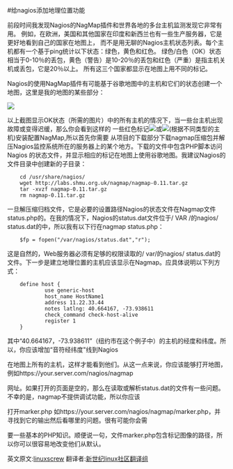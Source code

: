 #给nagios添加地理位置功能

前段时间我发现Nagios的NagMap插件和世界各地的多台主机监测发现它非常有用。
例如，在欧洲，美国和其他国家在印度和新西兰也有一些生产服务器，它是更好地看到自己的国家在地图上，
而不是用无聊的Nagios主机状态列表。每个主机都有一个基于ping统计以下状态：绿色，黄色和红色。
绿色/白色（OK）状态相当于0-10％的丢包，黄色（警告）是10-20％的丢包和红色（严重）是指主机关机或丢包，它是20％以上。
所有这三个国家都显示在地图上用不同的标记。



Nagios的使用NagMap插件有可能基于谷歌地图中的主机和它们的状态创建一个地图，这里是我的地图的某些部分：

<img src="http://img01.21ops.com/images/2013/11/14/nagmap1.png">


以上截图显示OK状态（所需的图片）中的所有主机的情况下，当一些台主机出现故障或变得迟缓，那么你会看到这样的
一些红色标记<img src="http://img01.21ops.com/images/2013/11/14/server_red.png">或<img src="http://img01.21ops.com/images/2013/11/14/marker.png">(根据不同类型的主机)安装配置NagMap,所以首先你需要
从项目的下载部分下载nagmap压缩包并解压Nagios监控系统所在的服务器上的某个地方。下载的文件中包含PHP脚本访问Nagios
的状态文件，并显示相应的标记在地图上使用谷歌地图。我建议Nagios的文件目录中创建新的子目录： 

```Shell
    cd /usr/share/nagios/
    wget http://labs.shmu.org.uk/nagmap/nagmap-0.11.tar.gz
    tar -xvzf nagmap-0.11.tar.gz
    rm nagmap-0.11.tar.gz
```
一旦解压缩归档文件，它是必要的设置路径Nagios的状态文件在Nagmap文件status.php的。在我的情况下，Nagios的status.dat文件位于/ VAR /的nagios/ status.dat的中，所以我有以下行在nagmap status.php：

```Shell
    $fp = fopen("/var/nagios/status.dat","r");
```



这是自然的，Web服务器必须有足够的权限读取的/ var/的nagios/ status.dat的文件。下一步是建立地理位置的主机应该显示在Nagmap。应具体说明以下列方式：


```Shell
    define host {
            use generic-host
            host_name HostName1
            address 11.22.33.44
            notes latlng: 40.664167, -73.938611
            check_command check-host-alive
            register 1
    }
```

其中“40.664167，-73.938611”（纽约市在这个例子中）的主机的经度和纬度。所以，你应该增加“音符经纬度"线到Nagios

在地图上所有的主机，这样才能看到他们。从这一点来说，你应该能够打开地图，例如https://your.server.com/nagios/nagmap

网址。如果打开的页面是空的，那么在读取或解析status.dat的文件有一些问题。不幸的是，nagmap不提供调试功能，所以你应该

打开marker.php 如https://your.server.com/nagios/nagmap/marker.php，并寻找到它的输出然后看哪里的问题。很有可能你会需

要一些基本的PHP知识。顺便说一句，文件marker.php包含标记图像的路径，所以你可以很容易地改变他们从默认。

英文原文:[linuxscrew](http://www.linuxscrew.com/2012/07/02/nagios-map-geolocation/)  翻译者:[新世纪linux社区翻译组](https://github.com/21ops/21opsttug)
